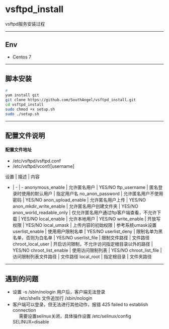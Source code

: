 # vsftpd_install
vsftpd服务安装过程

----
## Env
- Centos 7

----
## 脚本安装
```sh
# 
yum install git 
git clone https://github.com/SouthAngel/vsftpd_install.git
cd vsftpd_install
sudo chmod +x setup.sh
sudo ./setup.sh
```

----
## 配置文件说明
#### 配置文件地址
- /etc/vsftpd/vsftpd.conf
- /etc/vsftpd/vconf/[username]

设置 | 描述 | 内容
- | - | -
anonymous_enable | 允许匿名用户 | YES/NO
ftp_username | 匿名登录时使用的默认用户 | 指定用户名
no_anon_password | 允许匿名用户不使用密码 | YES/NO
anon_upload_enable | 允许匿名用户上传 | YES/NO
anon_mkdir_write_enable | 允许匿名用户创建文件夹 | YES/NO
anon_world_readable_only | 仅允许匿名用户通过ftp客户端查看，不允许下载 | YES/NO
local_enable | 允许本地用户 | YES/NO
write_enable | 开放写权限 | YES/NO
local_umask | 上传内容的初始权限 | 参考系统umask设置
userlist_enable | 使用用户限制名单 | YES/NO
userlist_deny | 限制名单为黑名单，否则为白名单 | YES/NO
userlist_file | 限制文件路径 | 文件路径
chroot_local_user | 开启访问限制，不允许访问指定根目录以外的路径 | YES/NO
chroot_list_enable | 使用访问限制列表 | YES/NO
chroot_list_file | 访问限制列表文件路径 | 文件路径
local_root | 指定根目录 | 文件夹路径

----
## 遇到的问题
- 设置 -s /sbin/nologin 用户后，客户端无法登录  
&nbsp;&nbsp;&nbsp;&nbsp; /etc/shells 文件追加行 /sbin/nologin
- 客户端可以登录，但无法进行其他动作，报错 425 failed to establish connection  
&nbsp;&nbsp;&nbsp;&nbsp; 需要设置selinux关闭，具体操作设置 /etc/selinux/config SELINUX=disable
